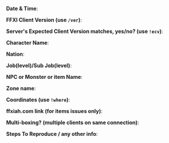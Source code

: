 <!-- 
DO NOT REMOVE OR CHANGE THE PRE-FORMATTED TEXT TO PUT @COMMANDS IN TEMPLATE!!!
GITHUB SEES `@MENTIONS`, NOT `@GMCOMMANDS`!!!
IF YOU STUPIDLY IGNORE THIS WARNING I WILL CLOSE YOUR ISSUE!11eleventytwo!

Issues will also be closed without being looked into if 
the following information is missing (unless its not applicable)!!!
-->

**Date & Time**: 


**FFXI Client Version (use `/ver`)**: 


**Server's Expected Client Version matches, yes/no? (use `!ecv`)**: 


**Character Name**: 


**Nation**: 


**Job(level)/Sub Job(level)**: 


**NPC or Monster or item Name**: 


**Zone name**: 


**Coordinates (use `!where`)**: 


**ffxiah.com link (for items issues only)**: 


**Multi-boxing? (multiple clients on same connection)**: 


**Steps To Reproduce / any other info**: 

